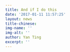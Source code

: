 ```yaml
---
title: And if I do this
date: '2017-01-11 11:57:25'
layout: news
title-chinese: 
img-name: ''
img-alt: ''
author: Yan Ting
excerpt: ''
---
```


